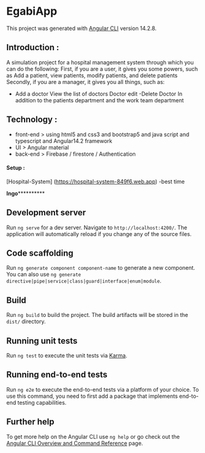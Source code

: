 # EgabiApp

This project was generated with [Angular CLI](https://github.com/angular/angular-cli) version 14.2.8.

## Introduction :
A simulation project for a hospital management system through which you can do the following:
First, if you are a user, it gives you some powers, such as
Add a patient, view patients, modify patients, and delete patients
Secondly, if you are a manager, it gives you all things, such as:
- Add a doctor
View the list of doctors
Doctor edit
-Delete Doctor
In addition to the patients department and the work team department
## Technology :
 - front-end > using html5 and css3 and bootstrap5 and java script and typescript and Angular14.2 framework
 - UI > Angular material 
 - back-end > Firebase / firestore /  Authentication
 #### Setup :
 [Hospital-System] (https://hospital-system-849f6.web.app) -best time 

**************************************************************Ingo************************************************************************

## Development server

Run `ng serve` for a dev server. Navigate to `http://localhost:4200/`. The application will automatically reload if you change any of the source files.

## Code scaffolding

Run `ng generate component component-name` to generate a new component. You can also use `ng generate directive|pipe|service|class|guard|interface|enum|module`.

## Build

Run `ng build` to build the project. The build artifacts will be stored in the `dist/` directory.

## Running unit tests

Run `ng test` to execute the unit tests via [Karma](https://karma-runner.github.io).

## Running end-to-end tests

Run `ng e2e` to execute the end-to-end tests via a platform of your choice. To use this command, you need to first add a package that implements end-to-end testing capabilities.

## Further help

To get more help on the Angular CLI use `ng help` or go check out the [Angular CLI Overview and Command Reference](https://angular.io/cli) page.




 
